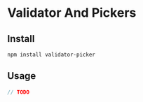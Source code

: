 # Validator And Pickers

## Install
`npm install validator-picker`

## Usage
```javascript
// TODO
```
